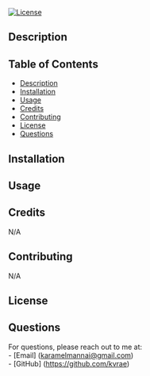 
  [![License](https://img.shields.io/badge/License-MIT-yellow.svg)](https://opensource.org/licenses/MIT)

  ## Description


  ## Table of Contents
  - [Description](#description)
  - [Installation](#installation)
  - [Usage](#usage)
  - [Credits](#credits)
  - [Contributing](#contributing)
  - [License](#license)
  - [Questions](#questions)

  ## Installation
 

  ## Usage

  ## Credits
  N/A

  ## Contributing
  N/A

  ## License


  ## Questions

  For questions, please reach out to me at: <br>
    - [Email] (karamelmannai@gmail.com) <br>
    - [GitHub] (https://github.com/kvrae)
